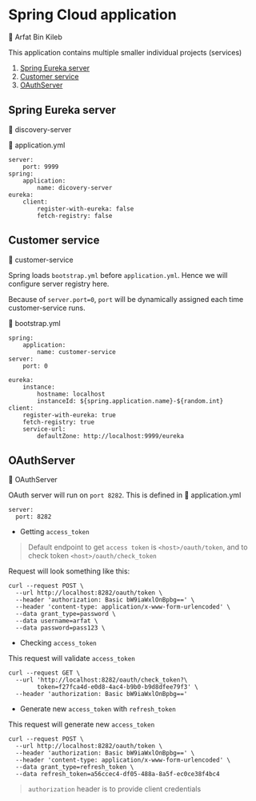 # Spring Cloud application

:fox_face: Arfat Bin Kileb

This application contains multiple smaller individual projects (services)

  1. [Spring Eureka server](#spring-eureka-server)
  2. [Customer service](#customer-service)
  3. [OAuthServer](#oauthserver)

## Spring Eureka server

:file_folder: discovery-server

:memo: application.yml

    server:
        port: 9999
    spring:
        application:
            name: dicovery-server
    eureka:
        client:
            register-with-eureka: false
            fetch-registry: false

## Customer service

:file_folder: customer-service

Spring loads `bootstrap.yml` before `application.yml`. Hence we will configure server registry here.

Because of `server.port=0`, `port` will be dynamically assigned each time customer-service runs.

:memo: bootstrap.yml

    spring:
        application:
            name: customer-service
    server:
        port: 0

    eureka:
        instance:
            hostname: localhost
            instanceId: ${spring.application.name}-${random.int}
    client:
        register-with-eureka: true
        fetch-registry: true
        service-url:
            defaultZone: http://localhost:9999/eureka

## OAuthServer
:file_folder: OAuthServer

OAuth server will run on `port 8282`. This is defined in :memo: application.yml
    
    server:
      port: 8282
      
- Getting `access_token`

> Default endpoint to get `access token` is `<host>/oauth/token`, and 
to check token `<host>/oauth/check_token`
 
Request will look something like this:

    curl --request POST \
      --url http://localhost:8282/oauth/token \
      --header 'authorization: Basic bW9iaWxlOnBpbg==' \
      --header 'content-type: application/x-www-form-urlencoded' \
      --data grant_type=password \
      --data username=arfat \
      --data password=pass123 \
      

- Checking `access_token`

This request will validate `access_token`

    curl --request GET \
      --url 'http://localhost:8282/oauth/check_token?\
            token=f27fca4d-e0d8-4ac4-b9b0-b9d8dfee79f3' \
      --header 'authorization: Basic bW9iaWxlOnBpbg=='
      
- Generate new `access_token` with `refresh_token`

This request will generate new `access_token`

    curl --request POST \
      --url http://localhost:8282/oauth/token \
      --header 'authorization: Basic bW9iaWxlOnBpbg==' \
      --header 'content-type: application/x-www-form-urlencoded' \
      --data grant_type=refresh_token \
      --data refresh_token=a56ccec4-df05-488a-8a5f-ec0ce38f4bc4

> `authorization` header is to provide client credentials

